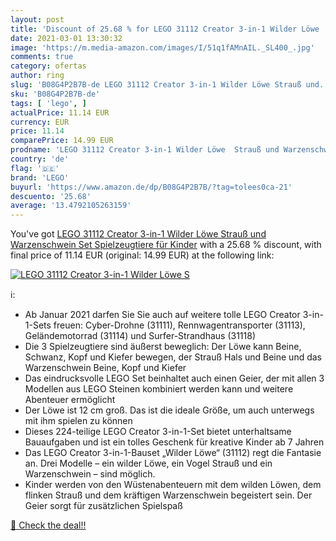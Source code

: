 ```yaml
---
layout: post
title: 'Discount of 25.68 % for LEGO 31112 Creator 3-in-1 Wilder Löwe  S'
date: 2021-03-01 13:30:32
image: 'https://m.media-amazon.com/images/I/51q1fAMnAIL._SL400_.jpg'
comments: true
category: ofertas
author: ring
slug: 'B08G4P2B7B-de LEGO 31112 Creator 3-in-1 Wilder Löwe Strauß und...'
sku: 'B08G4P2B7B-de'
tags: [ 'lego', ]
actualPrice: 11.14 EUR
currency: EUR
price: 11.14
comparePrice: 14.99 EUR
prodname: 'LEGO 31112 Creator 3-in-1 Wilder Löwe  Strauß und Warzenschwein Set  Spielzeugtiere für Kinder'
country: 'de'
flag: '🇩🇪'
brand: 'LEGO'
buyurl: 'https://www.amazon.de/dp/B08G4P2B7B/?tag=tolees0ca-21'
descuento: '25.68'
average: '13.4792105263159'
---
```


You've got [LEGO 31112 Creator 3-in-1 Wilder Löwe  Strauß und Warzenschwein Set  Spielzeugtiere für Kinder](https://www.amazon.de/dp/B08G4P2B7B/?tag=tolees0ca-21) with a  25.68 % discount, with final price of 11.14 EUR (original: 14.99 EUR) at the following link:

[![LEGO 31112 Creator 3-in-1 Wilder Löwe  S](https://m.media-amazon.com/images/I/51q1fAMnAIL._SL400_.jpg)](https://www.amazon.de/dp/B08G4P2B7B/?tag=tolees0ca-21)

ℹ️:

- Ab Januar 2021 darfen Sie Sie auch auf weitere tolle LEGO Creator 3-in-1-Sets freuen: Cyber-Drohne (31111), Rennwagentransporter (31113), Geländemotorrad (31114) und Surfer-Strandhaus (31118)
- Die 3 Spielzeugtiere sind äußerst beweglich: Der Löwe kann Beine, Schwanz, Kopf und Kiefer bewegen, der Strauß Hals und Beine und das Warzenschwein Beine, Kopf und Kiefer
- Das eindrucksvolle LEGO Set beinhaltet auch einen Geier, der mit allen 3 Modellen aus LEGO Steinen kombiniert werden kann und weitere Abenteuer ermöglicht
- Der Löwe ist 12 cm groß. Das ist die ideale Größe, um auch unterwegs mit ihm spielen zu können
- Dieses 224-teilige LEGO Creator 3-in-1-Set bietet unterhaltsame Bauaufgaben und ist ein tolles Geschenk für kreative Kinder ab 7 Jahren
- Das LEGO Creator 3-in-1-Bauset „Wilder Löwe“ (31112) regt die Fantasie an. Drei Modelle – ein wilder Löwe, ein Vogel Strauß und ein Warzenschwein – sind möglich.
- Kinder werden von den Wüstenabenteuern mit dem wilden Löwen, dem flinken Strauß und dem kräftigen Warzenschwein begeistert sein. Der Geier sorgt für zusätzlichen Spielspaß

[🛒 Check the deal!!](https://www.amazon.de/dp/B08G4P2B7B/?tag=tolees0ca-21)
